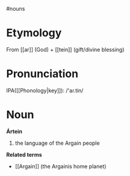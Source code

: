 #nouns
# Etymology
From [[ar]] (God) + [[tein]] (gift/divine blessing)
# Pronunciation
IPA([[Phonology|key]]): /'aɾ.tin/
# Noun
**Ártein**
1. the language of the Argain people

**Related terms**
* [[Argain]] (the Argainis home planet)